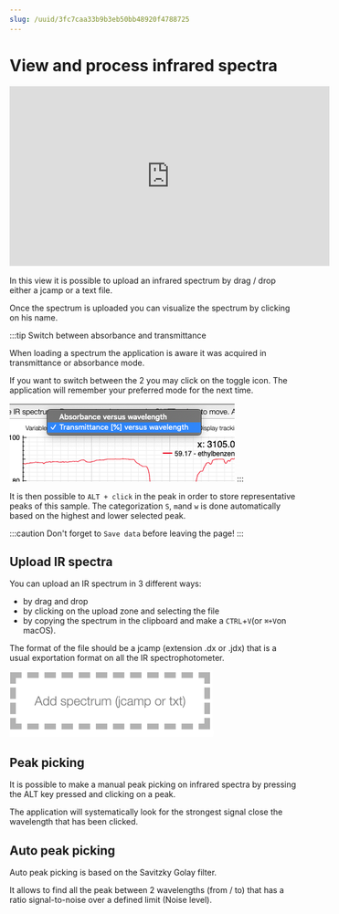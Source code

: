 ```yaml
---
slug: /uuid/3fc7caa33b9b3eb50bb48920f4788725
---
```


# View and process infrared spectra

<iframe width="560" height="315" src="https://www.youtube.com/embed/7iLuVpt5IXc" title="YouTube video player" frameborder="0" allow="accelerometer; autoplay; clipboard-write; encrypted-media; gyroscope; picture-in-picture" allowfullscreen></iframe>

In this view it is possible to upload an infrared spectrum by drag / drop either a jcamp or a text file.

Once the spectrum is uploaded you can visualize the spectrum by clicking on his name.

:::tip Switch between absorbance and transmittance

When loading a spectrum the application is aware it was acquired in
transmittance or absorbance mode.

If you want to switch between the 2 you may click on the toggle icon. The application
will remember your preferred mode for the next time.

![Switch](switch.png)
:::

It is then possible to `ALT + click` in the peak in order to store representative peaks of this sample. The categorization `S`, `m`and `w` is done automatically based on the highest and lower selected peak.

:::caution
Don't forget to `Save data` before leaving the page!
:::

## Upload IR spectra

You can upload an IR spectrum in 3 different ways:

- by drag and drop
- by clicking on the upload zone and selecting the file
- by copying the spectrum in the clipboard and make a `CTRL`+`V`(or `⌘+V`on macOS).

The format of the file should be a jcamp (extension .dx or .jdx) that is a usual
exportation format on all the IR spectrophotometer.

![Upload](upload.png)

## Peak picking

It is possible to make a manual peak picking on infrared spectra by pressing
the ALT key pressed and clicking on a peak.

The application will systematically look for the strongest signal close the wavelength that has been clicked.

## Auto peak picking

Auto peak picking is based on the Savitzky Golay filter.

It allows to find all the peak between 2 wavelengths (from / to) that has a ratio
signal-to-noise over a defined limit (Noise level).
